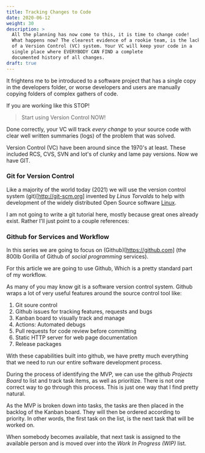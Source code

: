 ```yaml
---
title: Tracking Changes to Code
date: 2020-06-12
weight: 30
description: >
  All the planning has now come to this, it is time to change code!
  What happens now? The clearest evidence of a rookie team, is the lack
  of a Version Control (VC) system. Your VC will keep your code in a
  single place where EVERYBODY CAN FIND a complete
  documented history of all changes.
draft: true
---
```


It frightens me to be introduced to a software project that has a single
copy in the developers folder, or worse developers and users are
manually copying folders of complex gathers of code.

If you are working like this STOP!

> Start using Version Control NOW!

Done correctly, your VC will track _every change_ to your source code
with clear well written summaries (logs) of the problem that was
solved.

Version Control (VC) have been around since the 1970's at least. These included RCS,
CVS, SVN and lot's of clunky and lame pay versions. Now we have
GIT. 

### Git for Version Control

Like a majority of the world today (2021) we will use the version
control system (git)[http://git-scm.org] invented by _Linus Torvalds_
to help with development of the widely distributed Open Source
software [Linux](http://kernel.org).

I am not going to write a git tutorial here, mostly because great ones
already exist. Rather I'll just point to a couple references:


### Github for Services and Workflow

In this series we are going to focus on (Github)[https://github.com]
(the 800lb Gorilla of Github of _social programming_ services).

For this article we are going to use Github, Which is a pretty
standard part of my workflow.

As many of you may know git is a software version control system. 
Github wraps a lot of very useful features around the source control tool
like:

1. Git soure control
2. Github issues for tracking features, requests and bugs
3. Kanban board to visually track and manage
4. Actions: Automated debugs
5. Pull requests for code review before committing
6. Static HTTP server for web page documentation
7. Release packages

With these capabilities built into github, we have pretty
much everything that we need to run our entire software development
process. 

During the process of identifying the MVP, we can use the github
*Projects Board* to list and track task items, as well as prioritize. 
There is not one correct way to go through this process. This is just one way
that I find pretty natural.

As the MVP is broken down into tasks, the tasks are then placed in the
backlog of the Kanban board. They will then be ordered according to
priority. In other words, the first task on the list, is the next task
that will be worked on.

When somebody becomes available, that next task is assigned to the
available person and is moved over into the *Work In Progress (WIP)*
list.
